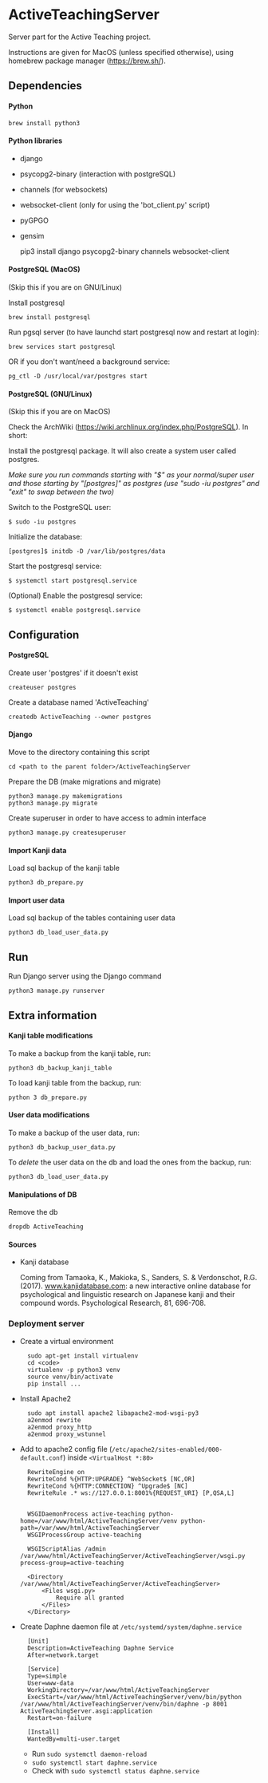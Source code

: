 # ActiveTeachingServer

Server part for the Active Teaching project. 

Instructions are given for MacOS (unless specified otherwise), using homebrew package manager (https://brew.sh/).


## Dependencies

#### Python

    brew install python3

#### Python libraries

* django
* psycopg2-binary (interaction with postgreSQL)
* channels (for websockets)
* websocket-client (only for using the 'bot_client.py' script)
* pyGPGO 
* gensim

    pip3 install django psycopg2-binary channels websocket-client


#### PostgreSQL (MacOS)

(Skip this if you are on GNU/Linux)

Install postgresql

    brew install postgresql
    
Run pgsql server (to have launchd start postgresql now and restart at login): 

    brew services start postgresql

OR if you don't want/need a background service:

    pg_ctl -D /usr/local/var/postgres start


#### PostgreSQL (GNU/Linux)

(Skip this if you are on MacOS)

Check the ArchWiki (https://wiki.archlinux.org/index.php/PostgreSQL). In short:

Install the postgresql package. It will also create a system user called postgres.

*Make sure you run commands starting with "$" as your normal/super user and those starting by "[postgres]" as postgres (use "sudo -iu postgres" and "exit" to swap between the two)*

Switch to the PostgreSQL user:

    $ sudo -iu postgres

Initialize the database:

    [postgres]$ initdb -D /var/lib/postgres/data

Start the postgresql service:

    $ systemctl start postgresql.service

(Optional) Enable the postgresql service:

    $ systemctl enable postgresql.service


## Configuration

#### PostgreSQL

Create user 'postgres' if it doesn't exist
    
    createuser postgres

Create a database named 'ActiveTeaching'

    createdb ActiveTeaching --owner postgres

#### Django

Move to the directory containing this script

    cd <path to the parent folder>/ActiveTeachingServer

Prepare the DB (make migrations and migrate)

    python3 manage.py makemigrations
    python3 manage.py migrate

Create superuser in order to have access to admin interface

    python3 manage.py createsuperuser
    
#### Import Kanji data
    
Load sql backup of the kanji table
    
    python3 db_prepare.py
    
#### Import user data

Load sql backup of the tables containing user data

    python3 db_load_user_data.py
   
## Run

Run Django server using the Django command

    python3 manage.py runserver

## Extra information

#### Kanji table modifications

To make a backup from the kanji table, run:

    python3 db_backup_kanji_table

To load kanji table from the backup, run:

    python 3 db_prepare.py

#### User data modifications

To make a backup of the user data, run:

    python3 db_backup_user_data.py

To *delete* the user data on the db and load the ones from the backup, run:
 
    python3 db_load_user_data.py


#### Manipulations of DB

Remove the db
    
    dropdb ActiveTeaching 

    
#### Sources

*  Kanji database
   
   Coming from Tamaoka, K., Makioka, S., Sanders, S. & Verdonschot, R.G. (2017). 
www.kanjidatabase.com: a new interactive online database for psychological and linguistic research on Japanese kanji 
and their compound words. Psychological Research, 81, 696-708.


### Deployment server

* Create a virtual environment

        sudo apt-get install virtualenv
        cd <code>
        virtualenv -p python3 venv
        source venv/bin/activate
        pip install ...
    
* Install Apache2

        sudo apt install apache2 libapache2-mod-wsgi-py3
        a2enmod rewrite
        a2enmod proxy_http
        a2enmod proxy_wstunnel
   
* Add to apache2 config file (`/etc/apache2/sites-enabled/000-default.conf`) inside `<VirtualHost *:80>`

        RewriteEngine on
        RewriteCond %{HTTP:UPGRADE} ^WebSocket$ [NC,OR]
        RewriteCond %{HTTP:CONNECTION} ^Upgrade$ [NC]
        RewriteRule .* ws://127.0.0.1:8001%{REQUEST_URI} [P,QSA,L]
    
    
        WSGIDaemonProcess active-teaching python-home=/var/www/html/ActiveTeachingServer/venv python-path=/var/www/html/ActiveTeachingServer
        WSGIProcessGroup active-teaching
    
        WSGIScriptAlias /admin /var/www/html/ActiveTeachingServer/ActiveTeachingServer/wsgi.py process-group=active-teaching
    
        <Directory /var/www/html/ActiveTeachingServer/ActiveTeachingServer>
            <Files wsgi.py>
                Require all granted
            </Files>
        </Directory>
    
* Create Daphne daemon file at `/etc/systemd/system/daphne.service`

        [Unit]
        Description=ActiveTeaching Daphne Service
        After=network.target
        
        [Service]
        Type=simple
        User=www-data
        WorkingDirectory=/var/www/html/ActiveTeachingServer
        ExecStart=/var/www/html/ActiveTeachingServer/venv/bin/python /var/www/html/ActiveTeachingServer/venv/bin/daphne -p 8001 ActiveTeachingServer.asgi:application
        Restart=on-failure
        
        [Install]
        WantedBy=multi-user.target
        
    * Run `sudo systemctl daemon-reload`
    * `sudo systemctl start daphne.service`
    * Check with `sudo systemctl status daphne.service`
